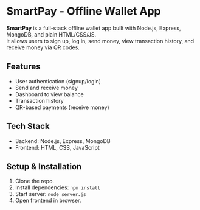 # SmartPay - Offline Wallet App

**SmartPay** is a full-stack offline wallet app built with Node.js, Express, MongoDB, and plain HTML/CSS/JS.  
It allows users to sign up, log in, send money, view transaction history, and receive money via QR codes.

## Features
- User authentication (signup/login)
- Send and receive money
- Dashboard to view balance
- Transaction history
- QR-based payments (receive money)

## Tech Stack
- Backend: Node.js, Express, MongoDB
- Frontend: HTML, CSS, JavaScript

## Setup & Installation
1. Clone the repo.
2. Install dependencies: `npm install`
3. Start server: `node server.js`
4. Open frontend in browser.
